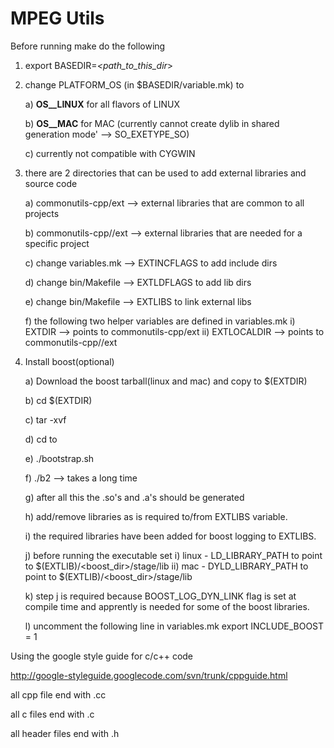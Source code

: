 MPEG Utils
==========

Before running make do the following

1) export BASEDIR=*<path_to_this_dir*>

2) change PLATFORM_OS (in $BASEDIR/variable.mk) to

    a) __OS__LINUX__ for all flavors of LINUX
    
    b) __OS__MAC__ for MAC (currently cannot create
       dylib in shared generation mode' --> SO_EXETYPE_SO)
   
    c) currently not compatible with CYGWIN

3) there are 2 directories that can be used to add external
   libraries and source code
   
    a) commonutils-cpp/ext --> external libraries that are
       common to all projects
       
    b) commonutils-cpp/<projname>/ext --> external libraries
       that are needed for a specific project
       
    c) change variables.mk -->  EXTINCFLAGS to add include dirs
    
    d) change bin/Makefile -->  EXTLDFLAGS to add lib dirs
    
    e) change bin/Makefile -->  EXTLIBS to link external libs
    
    f) the following two helper variables are defined in variables.mk
       i) EXTDIR --> points to commonutils-cpp/ext
      ii) EXTLOCALDIR --> points to commonutils-cpp/<proj-name>/ext

4) Install boost(optional)

    a) Download the boost tarball(linux and mac) and copy to $(EXTDIR)
    
    b) cd $(EXTDIR)
    
    c) tar -xvf <boost tar ball>
    
    d) cd to <boost directory>
    
    e) ./bootstrap.sh
    
    f) ./b2 --> takes a long time
    
    g) after all this the .so's and .a's should be generated
    
    h) add/remove libraries as is required to/from EXTLIBS variable.
    
    i) the required libraries have been added for boost logging to EXTLIBS.
    
    j) before running the executable set
        i) linux - LD_LIBRARY_PATH to point to $(EXTLIB)/<boost_dir>/stage/lib
       ii) mac - DYLD_LIBRARY_PATH to point to $(EXTLIB)/<boost_dir>/stage/lib
       
    k) step j is required because BOOST_LOG_DYN_LINK flag is set at compile time
       and apprently is needed for some of the boost libraries.

    l) uncomment the following line in variables.mk
        export INCLUDE_BOOST = 1

Using the google style guide for c/c++ code

http://google-styleguide.googlecode.com/svn/trunk/cppguide.html

all cpp file end with .cc

all c files end with .c

all header files end with .h

